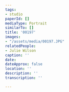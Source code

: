 ```yaml
---
tags:
- studio
paperId: []
mediaType: Portrait
similarTo: []
title: '00197'
images:
- "/assets/media/00197.JPG"
relatedPeople:
- Julie Wilson
caption: ''
date: 
dateApprox: false
location: ''
description: ''
transcription: ''

---
```

